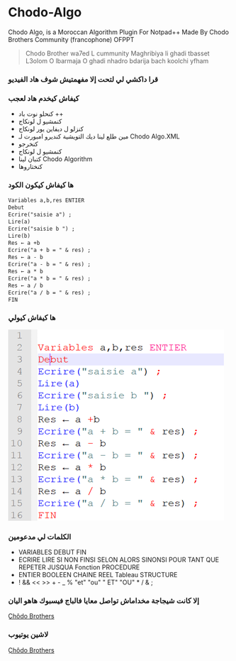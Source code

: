 # Chodo-Algo
Chodo Algo, is a Moroccan Algorithm Plugin For Notpad++ Made By Chodo Brothers Community (francophone) OFPPT

> Chodo Brother wa7ed L cummunity Maghribiya li ghadi tbasset L3olom O lbarmaja O ghadi nhadro bdarija bach koolchi yfham 

### قرا داكشي لي لتحت إلا مفهمتيش شوف هاد الفيديو


### كيفاش كيخدم هاد لعجب
- كنحلو نوت باد ++
- كنمشيو ل لونكاج
- كنزلو ل ديفاين يور لونكاج
- مين طلع لينا ديك التويشية كنديرو امبورت لـ Chodo Algo.XML
- كنخرجو 
- كنمشيو ل لونكاج 
- كتبان لينا Chodo Algorithm 
- كنختاروها


### ها كيفاش كيكون الكود
```
Variables a,b,res ENTIER 
Debut 
Ecrire("saisie a") ;
Lire(a)
Ecrire("saisie b ") ;
Lire(b)
Res ← a +b
Ecrire("a + b = " & res) ;
Res ← a - b
Ecrire("a - b = " & res) ;
Res ← a * b
Ecrire("a * b = " & res) ;
Res ← a / b
Ecrire("a / b = " & res) ;
FIN
```

### ها كيفاش كيولي
![ها كيفاش كيولي](https://raw.githubusercontent.com/Baronsindo/Chodo-Algo/master/Code.PNG)

### الكلمات لي مدعومين 
- VARIABLES DEBUT FIN 
- ECRIRE LIRE SI NON FINSI SELON ALORS SINONSI POUR TANT QUE REPETER JUSQUA Fonction PROCEDURE
- ENTIER BOOLEEN CHAINE REEL Tableau STRUCTURE
- ! && << >> + - _ % "et" "ou" " ET" "OU" * / & ;

### إلا كانت شيجاجة مخداماش تواصل معايا فالباج فيسبوك هاهو اليان
[ِChôdo Brothers](https://www.facebook.com/chodoBrothers)

### لاشين يوتيوب 
[ِChôdo Brothers](https://www.youtube.com/channel/UCg24iULyxUCUBiR216c_psg)
